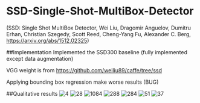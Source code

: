# SSD-Single-Shot-MultiBox-Detector
(SSD: Single Shot MultiBox Detector, Wei Liu, Dragomir Anguelov, Dumitru Erhan, Christian Szegedy, Scott Reed, Cheng-Yang Fu, Alexander C. Berg, https://arxiv.org/abs/1512.02325)

##Implementation
Implemented the SSD300 baseline (fully implemented except data augmentation)

VGG weight is from https://github.com/weiliu89/caffe/tree/ssd

Applying bounding box regression make worse results (BUG)

##Qualitative results
![4](https://cloud.githubusercontent.com/assets/13601723/20825865/68c955dc-b8aa-11e6-95cd-abe3eba25ffd.jpg)
![28](https://cloud.githubusercontent.com/assets/13601723/20825867/6bd7dab4-b8aa-11e6-9044-cc7da83dc84c.jpg)
![1084](https://cloud.githubusercontent.com/assets/13601723/20825868/714e8178-b8aa-11e6-9cf3-e69a6d53184b.jpg)
![288](https://cloud.githubusercontent.com/assets/13601723/20825869/7172b5ca-b8aa-11e6-898c-c6bfe8b2f164.jpg)
![284](https://cloud.githubusercontent.com/assets/13601723/20825870/718941aa-b8aa-11e6-8527-f0940fcb1689.jpg)
![51](https://cloud.githubusercontent.com/assets/13601723/20825871/718b33ac-b8aa-11e6-9af1-e88074c9c5f8.jpg)
![37](https://cloud.githubusercontent.com/assets/13601723/20825872/718ecc92-b8aa-11e6-8d21-d5b7efe55453.jpg)



